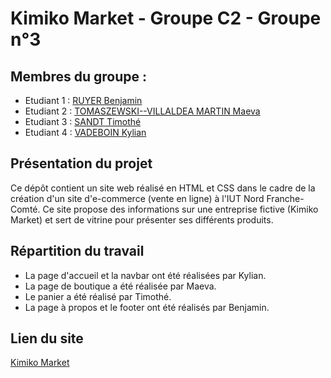 # Kimiko Market - Groupe C2 - Groupe n°3

## Membres du groupe : 

- Etudiant 1 : [RUYER Benjamin](mailto:benjamin.ruyer@edu.univ-fcomte.fr?subject=ProjetDevWeb_C2_G3)
- Etudiant 2 : [TOMASZEWSKI--VILLALDEA MARTIN Maeva](mailto:maeva.tomaszewski--villaldea_martin@edu.univ-fcomte.fr?subject=ProjetDevWeb_C2_G3)
- Etudiant 3 : [SANDT Timothé](mailto:timothe.sandt@edu.univ-fcomte.fr?subject=ProjetDevWeb_C2_G3) 
- Etudiant 4 : [VADEBOIN Kylian](mailto:kylian.vadeboin@edu.univ-fcomte.fr?subject=ProjetDevWeb_C2_G3)

## Présentation du projet

Ce dépôt contient un site web réalisé en HTML et CSS dans le cadre de la création d'un site d'e-commerce (vente en ligne) à l'IUT Nord Franche-Comté. Ce site propose des informations sur une entreprise fictive (Kimiko Market) et sert de vitrine pour présenter ses différents produits.

## Répartition du travail 

- La page d'accueil et la navbar ont été réalisées par Kylian.
- La page de boutique a été réalisée par Maeva.
- Le panier a été réalisé par Timothé.
- La page à propos et le footer ont été réalisés par Benjamin.

## Lien du site

[Kimiko Market](https://benj-ruy.github.io/ProjetDevWeb_C2_G3.github.io/)
